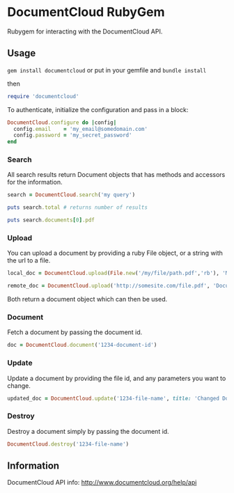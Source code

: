 DocumentCloud RubyGem
=====================

Rubygem for interacting with the DocumentCloud API.


## Usage

```gem install documentcloud``` or put in your gemfile and ```bundle install```

then

```ruby
require 'documentcloud'
```


To authenticate, initialize the configuration and pass in a block:

``` ruby
DocumentCloud.configure do |config|
  config.email    = 'my_email@somedomain.com'
  config.password = 'my_secret_password'
end
```


### Search

All search results return Document objects that has methods and accessors for the information.

``` ruby
search = DocumentCloud.search('my query')

puts search.total # returns number of results

puts search.documents[0].pdf
```


### Upload

You can upload a document by providing a ruby File object, or a string with the url to a file.

``` ruby
local_doc = DocumentCloud.upload(File.new('/my/file/path.pdf','rb'), 'My Document Title')

remote_doc = DocumentCloud.upload('http://somesite.com/file.pdf', 'Document Title')
```

Both return a document object which can then be used.


### Document

Fetch a document by passing the document id.

``` ruby
doc = DocumentCloud.document('1234-document-id')
```



### Update

Update a document by providing the file id, and any parameters you want to change.

``` ruby
updated_doc = DocumentCloud.update('1234-file-name', title: 'Changed Document Title')
```


### Destroy

Destroy a document simply by passing the document id.

``` ruby
DocumentCloud.destroy('1234-file-name')
```



## Information

DocumentCloud API info: http://www.documentcloud.org/help/api